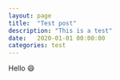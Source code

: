 ```yaml
---
layout: page
title:  "Test post"
description: "This is a test"
date:   2020-01-01 00:00:00
categories: test
---
```


Hello :smile: